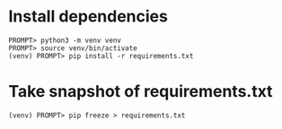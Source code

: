 # Install dependencies

```
PROMPT> python3 -m venv venv
PROMPT> source venv/bin/activate
(venv) PROMPT> pip install -r requirements.txt
```

# Take snapshot of requirements.txt

```
(venv) PROMPT> pip freeze > requirements.txt
```
